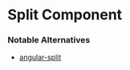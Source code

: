 # Split Component

### Notable Alternatives

- [angular-split](https://github.com/bertrandg/angular-split)
